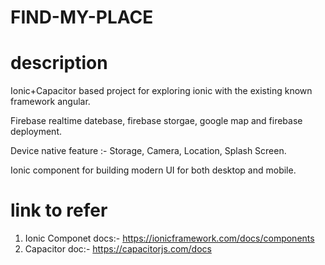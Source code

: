 # FIND-MY-PLACE

# description

Ionic+Capacitor based project for exploring ionic with the existing known framework angular.

Firebase realtime datebase, firebase storgae, google map and firebase deployment.

Device native feature :- Storage, Camera, Location, Splash Screen.

Ionic component for building modern UI for both desktop and mobile.

# link to refer

1. Ionic Componet docs:- https://ionicframework.com/docs/components
2. Capacitor doc:- https://capacitorjs.com/docs

